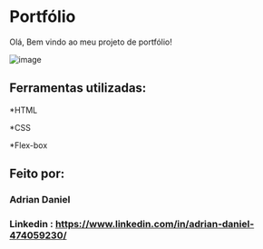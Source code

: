 # Portfólio
Olá, Bem vindo ao meu projeto de portfólio!

![image](https://github.com/user-attachments/assets/88699369-bbc8-4b50-87ba-88dd314fe6cd)

## Ferramentas utilizadas:

*HTML

*CSS

*Flex-box

## Feito por:
### Adrian Daniel
### Linkedin : https://www.linkedin.com/in/adrian-daniel-474059230/
